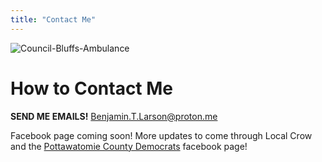 ```yaml
---
title: "Contact Me"
---
```


![Council-Bluffs-Ambulance](../images/BenLarson.webp)

# How to Contact Me

**SEND ME EMAILS!** [Benjamin.T.Larson@proton.me](mailto:Benjamin.T.Larson@proton.me)

Facebook page coming soon! More updates to come through Local Crow and the [Pottawatomie County Democrats](https://www.facebook.com/pottawattamiecountydems/) facebook page!

